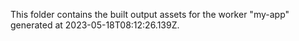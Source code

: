 This folder contains the built output assets for the worker "my-app" generated at 2023-05-18T08:12:26.139Z.